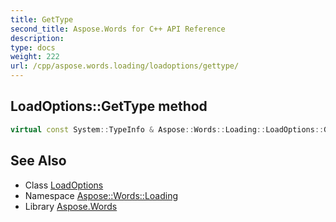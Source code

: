 ```yaml
---
title: GetType
second_title: Aspose.Words for C++ API Reference
description: 
type: docs
weight: 222
url: /cpp/aspose.words.loading/loadoptions/gettype/
---
```

## LoadOptions::GetType method




```cpp
virtual const System::TypeInfo & Aspose::Words::Loading::LoadOptions::GetType() const override
```

## See Also

* Class [LoadOptions](../)
* Namespace [Aspose::Words::Loading](../../)
* Library [Aspose.Words](../../../)
